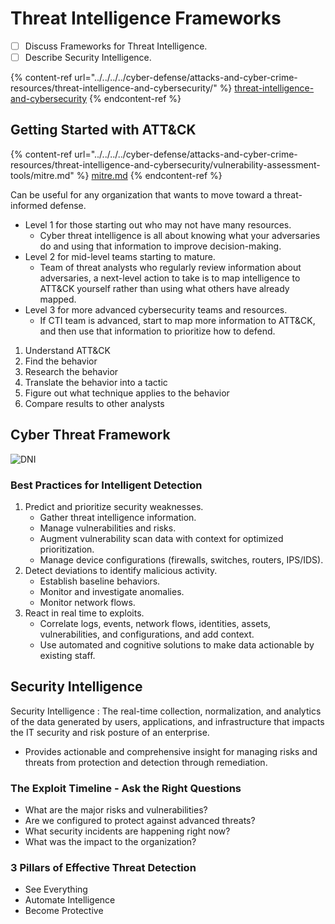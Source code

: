 # Threat Intelligence Frameworks

* [ ] Discuss Frameworks for Threat Intelligence.
* [ ] Describe Security Intelligence.

{% content-ref url="../../../../cyber-defense/attacks-and-cyber-crime-resources/threat-intelligence-and-cybersecurity/" %}
[threat-intelligence-and-cybersecurity](../../../../cyber-defense/attacks-and-cyber-crime-resources/threat-intelligence-and-cybersecurity/)
{% endcontent-ref %}

## Getting Started with ATT\&CK

{% content-ref url="../../../../cyber-defense/attacks-and-cyber-crime-resources/threat-intelligence-and-cybersecurity/vulnerability-assessment-tools/mitre.md" %}
[mitre.md](../../../../cyber-defense/attacks-and-cyber-crime-resources/threat-intelligence-and-cybersecurity/vulnerability-assessment-tools/mitre.md)
{% endcontent-ref %}

Can be useful for any organization that wants to move toward a threat-informed defense.

* Level 1 for those starting out who may not have many resources.
  * Cyber threat intelligence is all about knowing what your adversaries do and using that information to improve decision-making.
* Level 2 for mid-level teams starting to mature.
  * Team of threat analysts who regularly review information about adversaries, a next-level action to take is to map intelligence to ATT\&CK yourself rather than using what others have already mapped.
* Level 3 for more advanced cybersecurity teams and resources.
  * If CTI team is advanced, start to map more information to ATT\&CK, and then use that information to prioritize how to defend.

1. Understand ATT\&CK
2. Find the behavior
3. Research the behavior
4. Translate the behavior into a tactic
5. Figure out what technique applies to the behavior
6. Compare results to other analysts

## Cyber Threat Framework

![DNI](https://pbs.twimg.com/media/DtRHGZBXQAUvO\_H?format=jpg\&name=large)

### Best Practices for Intelligent Detection

1. Predict and prioritize security weaknesses.
   * Gather threat intelligence information.
   * Manage vulnerabilities and risks.
   * Augment vulnerability scan data with context for optimized prioritization.
   * Manage device configurations (firewalls, switches, routers, IPS/IDS).
2. Detect deviations to identify malicious activity.
   * Establish baseline behaviors.
   * Monitor and investigate anomalies.
   * Monitor network flows.
3. React in real time to exploits.
   * Correlate logs, events, network flows, identities, assets, vulnerabilities, and configurations, and add context.
   * Use automated and cognitive solutions to make data actionable by existing staff.

## Security Intelligence

Security Intelligence : The real-time collection, normalization, and analytics of the data generated by users, applications, and infrastructure that impacts the IT security and risk posture of an enterprise.

* Provides actionable and comprehensive insight for managing risks and threats from protection and detection through remediation.

### The Exploit Timeline - Ask the Right Questions

* What are the major risks and vulnerabilities?
* Are we configured to protect against advanced threats?
* What security incidents are happening right now?
* What was the impact to the organization?

### 3 Pillars of Effective Threat Detection

* See Everything
* Automate Intelligence
* Become Protective
